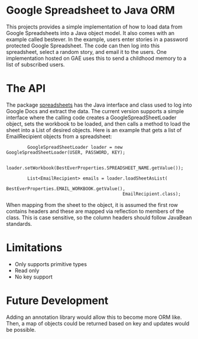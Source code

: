 # Google Spreadsheet to Java ORM #
This projects provides a simple implementation of how to load data from Google Spreadsheets into a Java object model.  It also comes with an example called bestever.  In the example, users enter stories in a password protected Google Spreadsheet.  The code can then log into this spreadsheet, select a random story, and email it to the users.  One implementation hosted on GAE uses this to send a childhood memory to a list of subscribed users.

# The API #

The package [spreadsheets](http://code.google.com/p/simple-java-google-doc-orm/source/browse/#svn%2Ftrunk%2Fsrc%2Fspreadsheet) has the Java interface and class used to log into Google Docs and extract the data.  The current version supports a simple interface where the calling code creates a GoogleSpreadSheetLoader object, sets the workbook to be loaded, and then calls a method to load the sheet into a List of desired objects.  Here is an example that gets a list of EmailRecipient objects from a spreadsheet:

```
        GoogleSpreadSheetLoader loader = new GoogleSpreadSheetLoader(USER, PASSWORD, KEY);

        loader.setWorkbook(BestEverProperties.SPREADSHEET_NAME.getValue());

        List<EmailRecipient> emails = loader.loadSheetAsList(
                                            BestEverProperties.EMAIL_WORKBOOK.getValue(), 
                                            EmailRecipient.class);

```

When mapping from the sheet to the object, it is assumed the first row contains headers and these are mapped via reflection to members of the class.  This is case sensitive, so the column headers should follow JavaBean standards.

# Limitations #

  * Only supports primitive types
  * Read only
  * No key support

# Future Development #

Adding an annotation library would allow this to become more ORM like.  Then, a map of objects could be returned based on key and updates would be possible.